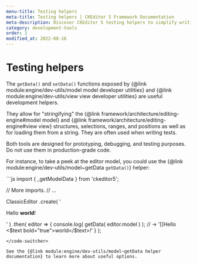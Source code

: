 ```yaml
---
menu-title: Testing helpers
meta-title: Testing helpers | CKEditor 5 Framework Documentation
meta-description: Discover CKEditor 5 testing helpers to simplify writing, managing, and running unit tests for editor features and plugins.
category: development-tools
order: 2
modified_at: 2022-08-16
---
```


# Testing helpers

The `getData()` and `setData()` functions exposed by {@link module:engine/dev-utils/model model developer utilities} and {@link module:engine/dev-utils/view view developer utilities} are useful development helpers.

They allow for "stringifying" the {@link framework/architecture/editing-engine#model model} and {@link framework/architecture/editing-engine#view view} structures, selections, ranges, and positions as well as for loading them from a string. They are often used when writing tests.

<info-box>
	Both tools are designed for prototyping, debugging, and testing purposes. Do not use them in production-grade code.
</info-box>

For instance, to take a peek at the editor model, you could use the {@link module:engine/dev-utils/model~getData `getData()`} helper:

<code-switcher>
```js
import { _getModelData } from 'ckeditor5';

// More imports.
// ...

ClassicEditor
	.create( '<p>Hello <b>world</b>!</p>' )
	.then( editor => {
		console.log( getData( editor.model ) );
		// -> '<paragraph>[]Hello <$text bold="true">world</$text>!</paragraph>'
	} );
```
</code-switcher>

See the {@link module:engine/dev-utils/model~getData helper documentation} to learn more about useful options.
